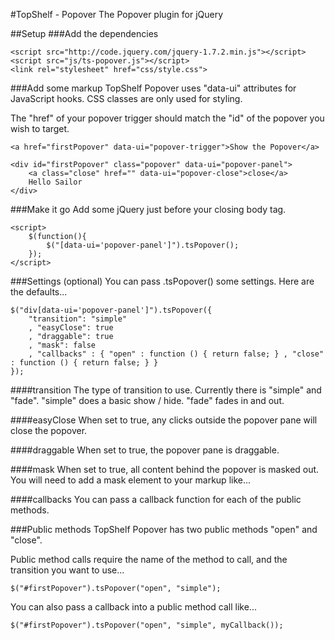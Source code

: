#TopShelf - Popover
The Popover plugin for jQuery

##Setup
###Add the dependencies

    <script src="http://code.jquery.com/jquery-1.7.2.min.js"></script>
    <script src="js/ts-popover.js"></script>
    <link rel="stylesheet" href="css/style.css">

###Add some markup
TopShelf Popover uses "data-ui" attributes for JavaScript hooks. CSS classes are only used for styling.

The "href" of your popover trigger should match the "id" of the popover you wish to target.

    <a href="firstPopover" data-ui="popover-trigger">Show the Popover</a>
    
    <div id="firstPopover" class="popover" data-ui="popover-panel">
        <a class="close" href="" data-ui="popover-close">close</a>
        Hello Sailor
    </div>

###Make it go
Add some jQuery just before your closing body tag.

    <script>
        $(function(){
            $("[data-ui='popover-panel']").tsPopover();
        });
    </script>

###Settings (optional)
You can pass .tsPopover() some settings. Here are the defaults...

    $("div[data-ui='popover-panel']").tsPopover({
        "transition": "simple"
        , "easyClose": true
        , "draggable": true
        , "mask": false
        , "callbacks" : { "open" : function () { return false; } , "close" : function () { return false; } }
    });

####transition
The type of transition to use. Currently there is "simple" and "fade".
"simple" does a basic show / hide. "fade" fades in and out.

####easyClose
When set to true, any clicks outside the popover pane will close the popover.

####draggable
When set to true, the popover pane is draggable.

####mask
When set to true, all content behind the popover is masked out. You will need to add a mask element to your markup like...
    <div class='popover-mask' data-ui='popover-mask'></div>

####callbacks
You can pass a callback function for each of the public methods.

###Public methods
TopShelf Popover has two public methods "open" and "close".

Public method calls require the name of the method to call, and the transition you want to use...

    $("#firstPopover").tsPopover("open", "simple");
	
You can also pass a callback into a public method call like...

	$("#firstPopover").tsPopover("open", "simple", myCallback());